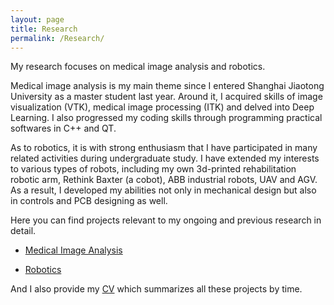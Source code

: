 ```yaml
---
layout: page
title: Research
permalink: /Research/
---
```


My research focuses on medical image analysis and robotics. 

Medical image analysis is my main theme since I entered Shanghai Jiaotong University as a master student last year. Around it, I acquired skills of image visualization (VTK), medical image processing (ITK) and delved into Deep Learning. I also progressed my coding skills through programming practical softwares in C++ and QT.

As to robotics, it is with strong enthusiasm that I have participated in many related activities during undergraduate study. I have extended my interests to various types of robots, including my own 3d-printed rehabilitation robotic arm, Rethink Baxter (a cobot), ABB industrial robots, UAV and AGV. As a result, I developed my abilities not only in mechanical design but also in controls and PCB designing as well. 

Here you can find projects relevant to my ongoing and previous research in detail.

- [Medical Image Analysis](https://dzzhang96.github.io/Research/Medical%20Image%20Computation/) 

- [Robotics](https://dzzhang96.github.io/Research/Robotics/)

And I also provide my [CV](https://dzzhang96.github.io/cv/) which summarizes all these projects by time.
